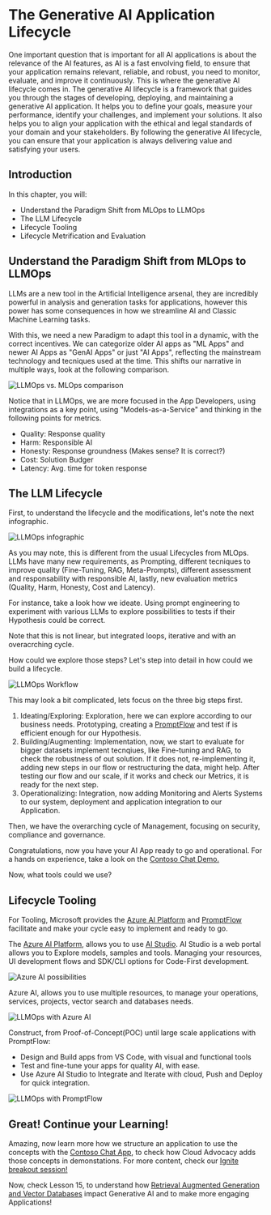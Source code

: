 # The Generative AI Application Lifecycle

One important question that is important for all AI applications is about the relevance of the AI features, as AI is a fast envolving field, to ensure that your application remains relevant, reliable, and robust, you need to monitor, evaluate, and improve it continuously. This is where the generative AI lifecycle comes in. The generative AI lifecycle is a framework that guides you through the stages of developing, deploying, and maintaining a generative AI application. It helps you to define your goals, measure your performance, identify your challenges, and implement your solutions. It also helps you to align your application with the ethical and legal standards of your domain and your stakeholders. By following the generative AI lifecycle, you can ensure that your application is always delivering value and satisfying your users.

## Introduction

In this chapter, you will:
- Understand the Paradigm Shift from MLOps to LLMOps
- The LLM Lifecycle
- Lifecycle Tooling
- Lifecycle Metrification and Evaluation

## Understand the Paradigm Shift from MLOps to LLMOps

LLMs are a new tool in the Artificial Intelligence arsenal, they are incredibly powerful in analysis and generation tasks for applications, however this power has some consequences in how we streamline AI and Classic Machine Learning tasks. 

With this, we need a new Paradigm to adapt this tool in a dynamic, with the correct incentives. We can categorize older AI apps as "ML Apps" and newer AI Apps as "GenAI Apps" or just "AI Apps", reflecting the mainstream technology and tecniques used at the time. This shifts our narrative in multiple ways, look at the following comparison.

![LLMOps vs. MLOps comparison](./images/01-llmops-shift.png)

Notice that in LLMOps, we are more focused in the App Developers, using integrations as a key point, using "Models-as-a-Service" and thinking in the following points for metrics.

- Quality: Response quality
- Harm: Responsible AI
- Honesty: Response groundness (Makes sense? It is correct?)
- Cost: Solution Budger
- Latency: Avg. time for token response

## The LLM Lifecycle

First, to understand the lifecycle and the modifications, let's note the next infographic. 

![LLMOps infographic](./images/02-llmops.png)

As you may note, this is different from the usual Lifecycles from MLOps. LLMs have many new requirements, as Prompting, different tecniques to improve quality (Fine-Tuning, RAG, Meta-Prompts), different assessment and responsability with responsible AI, lastly, new evaluation metrics (Quality, Harm, Honesty, Cost and Latency).

For instance, take a look how we ideate. Using prompt engineering to experiment with various LLMs to explore possibilities to tests if their Hypothesis could be correct. 

Note that this is not linear, but integrated loops, iterative and with an overacrching cycle.

How could we explore those steps? Let's step into detail in how could we build a lifecycle.

![LLMOps Workflow](./images/03-llm-stage-flows.png)

This may look a bit complicated, lets focus on the three big steps first.

1. Ideating/Exploring: Exploration, here we can explore according to our business needs. Prototyping, creating a [PromptFlow](https://microsoft.github.io/promptflow/index.html?WT.mc_id=academic-105485-koreyst) and test if is efficient enough for our Hypothesis.
1. Building/Augmenting: Implementation, now, we start to evaluate for bigger datasets implement tecnqiues, like Fine-tuning and RAG, to check the robustness of out solution. If it does not, re-implementing it, adding new steps in our flow or restructuring the data, might help. After testing our flow and our scale, if it works and check our Metrics, it is ready for the next step.
1. Operationalizing: Integration, now adding Monitoring and Alerts Systems to our system, deployment and application integration to our Application. 

Then, we have the overarching cycle of Management, focusing on security, compliance and governance.

Congratulations, now you have your AI App ready to go and operational. For a hands on experience, take a look on the [Contoso Chat Demo.](https://nitya.github.io/contoso-chat/?WT.mc_id=academic-105485-koreys)

Now, what tools could we use?

## Lifecycle Tooling

For Tooling, Microsoft provides the [Azure AI Platform](https://azure.microsoft.com/solutions/ai/?WT.mc_id=academic-105485-koreys) and [PromptFlow](https://microsoft.github.io/promptflow/index.html?WT.mc_id=academic-105485-koreyst) facilitate and make your cycle easy to implement and ready to go. 

The [Azure AI Platform](https://azure.microsoft.com/solutions/ai/?WT.mc_id=academic-105485-koreys), allows you to use [AI Studio](https://ai.azure.com/?WT.mc_id=academic-105485-koreys).  AI Studio is a web portal allows you to Explore models, samples and tools. Managing your resources, UI development flows and SDK/CLI options for Code-First development.

![Azure AI possibilities](./images/04-azure-ai-platform.png)

Azure AI, allows you to use multiple resources, to manage your operations, services, projects, vector search and databases needs.

![LLMOps with Azure AI](./images/05-llm-azure-ai-prompt.png)

Construct, from Proof-of-Concept(POC) until large scale applications with PromptFlow:

- Design and Build apps from VS Code, with visual and functional tools
- Test and fine-tune your apps for quality AI, with ease.
- Use Azure AI Studio to Integrate and Iterate with cloud, Push and Deploy for quick integration.

![LLMOps with PromptFlow](./images/06-llm-promptflow.png)


## Great! Continue your Learning!

Amazing, now learn more how we structure an application to use the concepts with the [Contoso Chat App](https://nitya.github.io/contoso-chat/?WT.mc_id=academic-105485-koreys), to check how Cloud Advocacy adds those concepts in demonstations. For more content, check our [Ignite breakout session!
](https://www.youtube.com/watch?v=DdOylyrTOWg)

Now, check Lesson 15, to understand how [Retrieval Augmented Generation and Vector Databases](#) impact Generative AI and to make more engaging Applications!